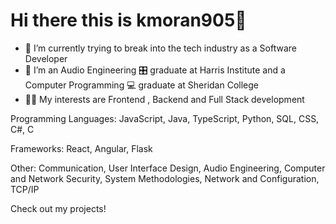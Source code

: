 # Hi there this is kmoran905👋

- 🔭 I’m currently trying to break into the tech industry as a Software Developer
- 📖 I’m an Audio Engineering 🎛️ graduate at Harris Institute and a Computer Programming 💻 graduate at Sheridan College
- 🤹🏿 My interests are Frontend , Backend and Full Stack development

Programming Languages:
JavaScript, Java, TypeScript, Python, SQL, CSS, C#, C
 
Frameworks:  React, Angular, Flask

Other: Communication, User Interface Design, Audio Engineering, Computer and Network Security, System Methodologies, Network and Configuration, TCP/IP

Check out my projects!


